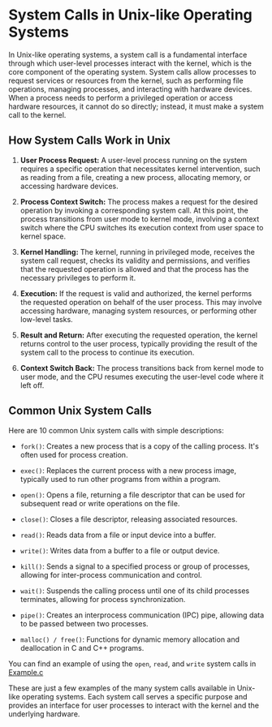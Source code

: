 # System Calls in Unix-like Operating Systems

In Unix-like operating systems, a system call is a fundamental interface through which user-level processes interact with the kernel, which is the core component of the operating system. System calls allow processes to request services or resources from the kernel, such as performing file operations, managing processes, and interacting with hardware devices. When a process needs to perform a privileged operation or access hardware resources, it cannot do so directly; instead, it must make a system call to the kernel.

## How System Calls Work in Unix

1. **User Process Request:** A user-level process running on the system requires a specific operation that necessitates kernel intervention, such as reading from a file, creating a new process, allocating memory, or accessing hardware devices.

2. **Process Context Switch:** The process makes a request for the desired operation by invoking a corresponding system call. At this point, the process transitions from user mode to kernel mode, involving a context switch where the CPU switches its execution context from user space to kernel space.

3. **Kernel Handling:** The kernel, running in privileged mode, receives the system call request, checks its validity and permissions, and verifies that the requested operation is allowed and that the process has the necessary privileges to perform it.

4. **Execution:** If the request is valid and authorized, the kernel performs the requested operation on behalf of the user process. This may involve accessing hardware, managing system resources, or performing other low-level tasks.

5. **Result and Return:** After executing the requested operation, the kernel returns control to the user process, typically providing the result of the system call to the process to continue its execution.

6. **Context Switch Back:** The process transitions back from kernel mode to user mode, and the CPU resumes executing the user-level code where it left off.

## Common Unix System Calls

Here are 10 common Unix system calls with simple descriptions:

- `fork()`: Creates a new process that is a copy of the calling process. It's often used for process creation.

- `exec()`: Replaces the current process with a new process image, typically used to run other programs from within a program.

- `open()`: Opens a file, returning a file descriptor that can be used for subsequent read or write operations on the file.

- `close()`: Closes a file descriptor, releasing associated resources.

- `read()`: Reads data from a file or input device into a buffer.

- `write()`: Writes data from a buffer to a file or output device.

- `kill()`: Sends a signal to a specified process or group of processes, allowing for inter-process communication and control.

- `wait()`: Suspends the calling process until one of its child processes terminates, allowing for process synchronization.

- `pipe()`: Creates an interprocess communication (IPC) pipe, allowing data to be passed between two processes.

- `malloc() / free()`: Functions for dynamic memory allocation and deallocation in C and C++ programs.

You can find an example of using the `open`, `read`, and `write` system calls in <a href="https://github.com/wmBolles/Unix_Kernel/blob/main/Docs/Core%20OS%20Concepts/syscalls/Example.c">Example.c</a>

These are just a few examples of the many system calls available in Unix-like operating systems. Each system call serves a specific purpose and provides an interface for user processes to interact with the kernel and the underlying hardware.
